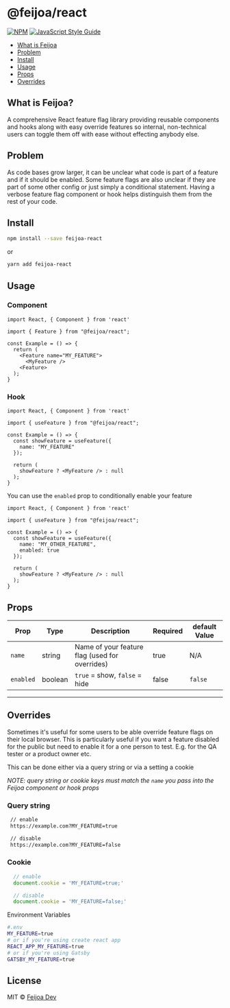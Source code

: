 # @feijoa/react

[![NPM](https://img.shields.io/npm/v/@feijoa/react.svg)](https://www.npmjs.com/package/@feijoa/react) [![JavaScript Style Guide](https://img.shields.io/badge/code_style-standard-brightgreen.svg)](https://standardjs.com)

- [What is Feijoa](#what-is-feijoa)
- [Problem](#problem)
- [Install](#install)
- [Usage](#usage)
- [Props](#props)
- [Overrides](#overrides)

## What is Feijoa?
A comprehensive React feature flag library providing reusable components and hooks along with easy override features so internal, non-technical users can toggle them off with ease without effecting anybody else.

## Problem

As code bases grow larger, it can be unclear what code is part of a feature and if it should be enabled. Some feature flags are also unclear if they are part of some other config or just simply a conditional statement. Having a verbose feature flag component or hook helps distinguish them from the rest of your code.

## Install

```bash
npm install --save feijoa-react
```
or
```bash
yarn add feijoa-react
```

## Usage

### Component
```tsx
import React, { Component } from 'react'

import { Feature } from "@feijoa/react";

const Example = () => {
  return (
    <Feature name="MY_FEATURE">
      <MyFeature />
    <Feature>
  );
}
```

### Hook

```tsx
import React, { Component } from 'react'

import { useFeature } from "@feijoa/react";

const Example = () => {
  const showFeature = useFeature({
    name: "MY_FEATURE"
  });

  return (
    showFeature ? <MyFeature /> : null
  );
}
```

You can use the `enabled` prop to conditionally enable your feature

```tsx
import React, { Component } from 'react'

import { useFeature } from "@feijoa/react";

const Example = () => {
  const showFeature = useFeature({
    name: "MY_OTHER_FEATURE",
    enabled: true
  });

  return (
    showFeature ? <MyFeature /> : null
  );
}
```

## Props

| Prop            | Type        | Description                                                       | Required | default Value  |
| ------------    | ----------- | -------------------------------------------------------           | ---------| ---------|
| `name`          | string      | Name of your feature flag (used for overrides)                    | true     | N/A      |
| `enabled`       | boolean     | `true` = show, `false` = hide                                     | false    | `false`    |
-------------------------

## Overrides

Sometimes it's useful for some users to be able override feature flags on their local browser. This is particularly useful if you want a feature disabled for the public but need to enable it for a one person to test. E.g. for the QA tester or a product owner etc.

This can be done either via a query string or via a setting a cookie

*NOTE: query string or cookie keys must match the `name` you pass into the Feijoa component or hook props*

### Query string

```sh
 // enable
 https://example.com?MY_FEATURE=true

 // disable
 https://example.com?MY_FEATURE=false
```

### Cookie

```js
  // enable
  document.cookie = 'MY_FEATURE=true;'

  // disable
  document.cookie = 'MY_FEATURE=false;'
```

Environment Variables
```sh 
#.env
MY_FEATURE=true
# or if you're using create react app
REACT_APP_MY_FEATURE=true
# or if you're using Gatsby
GATSBY_MY_FEATURE=true
```

## License

MIT © [Feijoa Dev](https://github.com/feijoa-dev)
